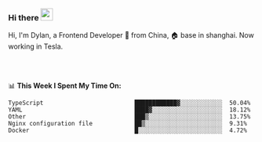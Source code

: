 ### Hi there <img src="https://media.giphy.com/media/hvRJCLFzcasrR4ia7z/giphy.gif" width="25px">

<!-- ![visitors](https://visitor-badge.glitch.me/badge?page_id=dislfyer.dislfyer) -->

Hi, I'm Dylan, a Frontend Developer 🚀 from China, 🏠 base in shanghai. Now working in Tesla.

<br/>
<br/>

📊 **This Week I Spent My Time On:**


<!--START_SECTION:waka-->

```text
TypeScript                          ████████████▓░░░░░░░░░░░░  50.04%
YAML                                ████▓░░░░░░░░░░░░░░░░░░░░  18.12%
Other                               ███▒░░░░░░░░░░░░░░░░░░░░░  13.75%
Nginx configuration file            ██▒░░░░░░░░░░░░░░░░░░░░░░  9.31%
Docker                              █░░░░░░░░░░░░░░░░░░░░░░░░  4.72%
```

<!--END_SECTION:waka-->

<!--
**About Me:**
 -->
